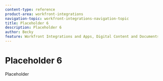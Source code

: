 ```yaml
---
content-type: reference
product-area: workfront-integrations
navigation-topic: workfront-integrations-navigation-topic
title: Placeholder 6
description: Placeholder 6
author: Becky
feature: Workfront Integrations and Apps, Digital Content and Documents
---
```


# Placeholder 6

Placeholder
<!--BECKY REMOVE THIS FILE-->